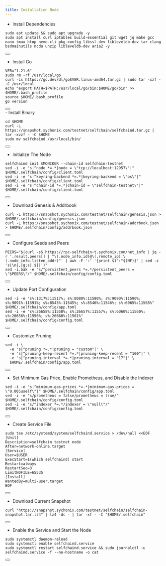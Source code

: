 ```yaml
---
title: Installation Node
---
```


- Install Dependencies 

<div class="code-block-wrapper">
  <pre><code>sudo apt update && sudo apt upgrade -y
sudo apt install curl iptables build-essential git wget jq make gcc nano tmux htop nvme-cli pkg-config libssl-dev libleveldb-dev tar clang bsdmainutils ncdu unzip libleveldb-dev aria2 -y</code></pre>
  <button class="copy-btn"><i class="fas fa-copy"></i></button>
</div>

- Install Go

<div class="code-block-wrapper">
  <pre><code>VER="1.21.6"
sudo rm -rf /usr/local/go
curl -Ls https://go.dev/dl/go$VER.linux-amd64.tar.gz | sudo tar -xzf - -C /usr/local
echo "export PATH=$PATH:/usr/local/go/bin:$HOME/go/bin" >> $HOME/.bash_profile
source $HOME/.bash_profile
go version</code></pre>
  <button class="copy-btn"><i class="fas fa-copy"></i></button>
</div>
- Install Binary

<div class="code-block-wrapper">
  <pre><code>cd $HOME
curl -L https://snapshot.sychonix.com/testnet/selfchain/selfchaind.tar.gz | tar -xvzf - -C $HOME
sudo mv selfchaind /usr/local/bin/</code></pre>
  <button class="copy-btn"><i class="fas fa-copy"></i></button>
</div>

- Initialize The Node

<div class="code-block-wrapper">
  <pre><code>selfchaind init $MONIKER --chain-id selfchain-testnet
sed -i -e "s|^node *=.*|node = \"tcp://localhost:12957\"|" $HOME/.selfchain/config/client.toml
sed -i -e "s|^keyring-backend *=.*|keyring-backend = \"os\"|" $HOME/.selfchain/config/client.toml
sed -i -e "s|^chain-id *=.*|chain-id = \"selfchain-testnet\"|" $HOME/.selfchain/config/client.toml</code></pre>
  <button class="copy-btn"><i class="fas fa-copy"></i></button>
</div>

- Download Genesis & Addrbook

<div class="code-block-wrapper">
  <pre><code>curl -L https://snapshot.sychonix.com/testnet/selfchain/genesis.json > $HOME/.selfchain/config/genesis.json
curl -L https://snapshot.sychonix.com/testnet/selfchain/addrbook.json > $HOME/.selfchain/config/addrbook.json</code></pre>
  <button class="copy-btn"><i class="fas fa-copy"></i></button>
</div>

- Configure Seeds and Peers

<div class="code-block-wrapper">
  <pre><code>PEERS="$(curl -sS https://rpc-selfchain-t.sychonix.com/net_info | jq -r '.result.peers[] | "\(.node_info.id)@\(.remote_ip):\(.node_info.listen_addr)"' | awk -F ':' '{print $1":"$(NF)}' | sed -z 's|\n|,|g;s|.$||')"
sed -i.bak -e "s/^persistent_peers *=.*/persistent_peers = \"$PEERS\"/" $HOME/.selfchain/config/config.toml</code></pre>
  <button class="copy-btn"><i class="fas fa-copy"></i></button>
</div>

- Update Port Configuration

<div class="code-block-wrapper">
  <pre><code>sed -i -e "s%:1317%:11517%; s%:8080%:11580%; s%:9090%:11590%; s%:9091%:11591%; s%:8545%:11545%; s%:8546%:11546%; s%:6065%:11565%" $HOME/.selfchain/config/app.toml
sed -i -e "s%:26658%:11558%; s%:26657%:11557%; s%:6060%:11560%; s%:26656%:11556%; s%:26660%:11561%" $HOME/.selfchain/config/config.toml</code></pre>
  <button class="copy-btn"><i class="fas fa-copy"></i></button>
</div>

- Customize Pruning

<div class="code-block-wrapper">
  <pre><code>sed -i \
  -e 's|^pruning *=.*|pruning = "custom"|' \
  -e 's|^pruning-keep-recent *=.*|pruning-keep-recent = "100"|' \
  -e 's|^pruning-interval *=.*|pruning-interval = "17"|' \
  $HOME/.selfchain/config/app.toml</code></pre>
  <button class="copy-btn"><i class="fas fa-copy"></i></button>
</div>

- Set Minimum Gas Price, Enable Prometheus, and Disable the Indexer

<div class="code-block-wrapper">
  <pre><code>sed -i -e "s|^minimum-gas-prices *=.*|minimum-gas-prices = \"0.005uself\"|" $HOME/.selfchain/config/app.toml
sed -i -e "s/prometheus = false/prometheus = true/" $HOME/.selfchain/config/config.toml
sed -i -e "s/^indexer *=.*/indexer = \"null\"/" $HOME/.selfchain/config/config.toml</code></pre>
  <button class="copy-btn"><i class="fas fa-copy"></i></button>
</div>

- Create Service File

<div class="code-block-wrapper">
  <pre><code>sudo tee /etc/systemd/system/selfchaind.service &gt; /dev/null &lt;&lt;EOF
[Unit]
Description=selfchain testnet node
After=network-online.target
[Service]
User=$USER
ExecStart=$(which selfchaind) start
Restart=always
RestartSec=3
LimitNOFILE=65535
[Install]
WantedBy=multi-user.target
EOF</code></pre>
  <button class="copy-btn"><i class="fas fa-copy"></i></button>
</div>

- Download Current Snapshot

<div class="code-block-wrapper">
  <pre><code>curl "https://snapshot.sychonix.com/testnet/selfchain/selfchain-snapshot.tar.lz4" | lz4 -dc - | tar -xf - -C "$HOME/.selfchain"</code></pre>
  <button class="copy-btn"><i class="fas fa-copy"></i></button>
</div>

- Enable the Service and Start the Node

<div class="code-block-wrapper">
  <pre><code>sudo systemctl daemon-reload
sudo systemctl enable selfchaind.service
sudo systemctl restart selfchaind.service && sudo journalctl -u selfchaind.service -f --no-hostname -o cat</code></pre>
  <button class="copy-btn"><i class="fas fa-copy"></i></button>
</div>
